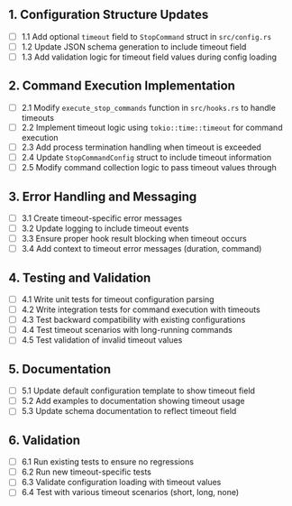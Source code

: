 ## 1. Configuration Structure Updates
- [ ] 1.1 Add optional `timeout` field to `StopCommand` struct in `src/config.rs`
- [ ] 1.2 Update JSON schema generation to include timeout field
- [ ] 1.3 Add validation logic for timeout field values during config loading

## 2. Command Execution Implementation
- [ ] 2.1 Modify `execute_stop_commands` function in `src/hooks.rs` to handle timeouts
- [ ] 2.2 Implement timeout logic using `tokio::time::timeout` for command execution
- [ ] 2.3 Add process termination handling when timeout is exceeded
- [ ] 2.4 Update `StopCommandConfig` struct to include timeout information
- [ ] 2.5 Modify command collection logic to pass timeout values through

## 3. Error Handling and Messaging
- [ ] 3.1 Create timeout-specific error messages
- [ ] 3.2 Update logging to include timeout events
- [ ] 3.3 Ensure proper hook result blocking when timeout occurs
- [ ] 3.4 Add context to timeout error messages (duration, command)

## 4. Testing and Validation
- [ ] 4.1 Write unit tests for timeout configuration parsing
- [ ] 4.2 Write integration tests for command execution with timeouts
- [ ] 4.3 Test backward compatibility with existing configurations
- [ ] 4.4 Test timeout scenarios with long-running commands
- [ ] 4.5 Test validation of invalid timeout values

## 5. Documentation
- [ ] 5.1 Update default configuration template to show timeout field
- [ ] 5.2 Add examples to documentation showing timeout usage
- [ ] 5.3 Update schema documentation to reflect timeout field

## 6. Validation
- [ ] 6.1 Run existing tests to ensure no regressions
- [ ] 6.2 Run new timeout-specific tests
- [ ] 6.3 Validate configuration loading with timeout values
- [ ] 6.4 Test with various timeout scenarios (short, long, none)